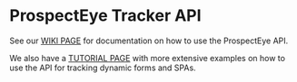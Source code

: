 ProspectEye Tracker API
=======================

See our [WIKI PAGE](https://github.com/ProspectEye/ProspectEye-Tracker-API/wiki) for documentation on how to use the ProspectEye API.

We also have a [TUTORIAL PAGE](https://github.com/ProspectEye/ProspectEye-Tracker-API/wiki/Working-with-the-ProspectEye-dynamic-tracking-API) with more extensive examples on how to use the API for tracking dynamic forms and SPAs.
